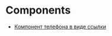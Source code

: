 # Components #

* [Компонент телефона в виде ссылки](https://github.com/st7art22/bitrix-wiki-shit/code/components/phone/)